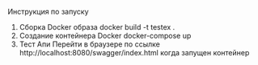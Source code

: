 Инструкция по запуску
1. Сборка Docker образа
   docker build -t testex .
2. Создание контейнера Docker 
   docker-compose up
3. Тест Апи
   Перейти в браузере по ссылке http://localhost:8080/swagger/index.html когда запущен контейнер
